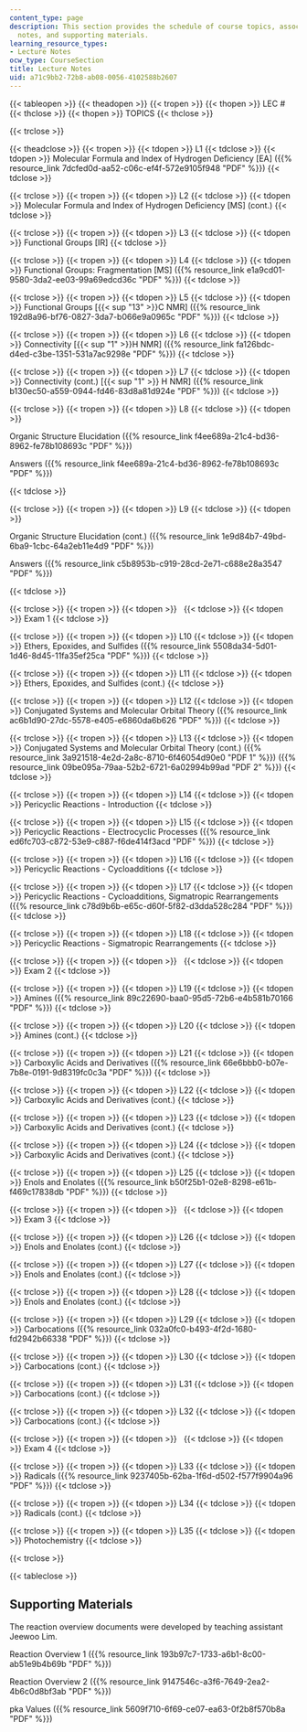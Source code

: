 ```yaml
---
content_type: page
description: This section provides the schedule of course topics, associated lecture
  notes, and supporting materials.
learning_resource_types:
- Lecture Notes
ocw_type: CourseSection
title: Lecture Notes
uid: a71c9bb2-72b8-ab08-0056-4102588b2607
---
```


{{< tableopen >}}
{{< theadopen >}}
{{< tropen >}}
{{< thopen >}}
LEC #
{{< thclose >}}
{{< thopen >}}
TOPICS
{{< thclose >}}

{{< trclose >}}

{{< theadclose >}}
{{< tropen >}}
{{< tdopen >}}
L1
{{< tdclose >}}
{{< tdopen >}}
Molecular Formula and Index of Hydrogen Deficiency \[EA\] ({{% resource_link 7dcfed0d-aa52-c06c-ef4f-572e9105f948 "PDF" %}})
{{< tdclose >}}

{{< trclose >}}
{{< tropen >}}
{{< tdopen >}}
L2
{{< tdclose >}}
{{< tdopen >}}
Molecular Formula and Index of Hydrogen Deficiency \[MS\] (cont.)
{{< tdclose >}}

{{< trclose >}}
{{< tropen >}}
{{< tdopen >}}
L3
{{< tdclose >}}
{{< tdopen >}}
Functional Groups \[IR\]
{{< tdclose >}}

{{< trclose >}}
{{< tropen >}}
{{< tdopen >}}
L4
{{< tdclose >}}
{{< tdopen >}}
Functional Groups: Fragmentation \[MS\] ({{% resource_link e1a9cd01-9580-3da2-ee03-99a69edcd36c "PDF" %}})
{{< tdclose >}}

{{< trclose >}}
{{< tropen >}}
{{< tdopen >}}
L5
{{< tdclose >}}
{{< tdopen >}}
Functional Groups \[{{< sup "13" >}}C NMR\] ({{% resource_link 192d8a96-bf76-0827-3da7-b066e9a0965c "PDF" %}})
{{< tdclose >}}

{{< trclose >}}
{{< tropen >}}
{{< tdopen >}}
L6
{{< tdclose >}}
{{< tdopen >}}
Connectivity \[{{< sup "1" >}}H NMR\] ({{% resource_link fa126bdc-d4ed-c3be-1351-531a7ac9298e "PDF" %}})
{{< tdclose >}}

{{< trclose >}}
{{< tropen >}}
{{< tdopen >}}
L7
{{< tdclose >}}
{{< tdopen >}}
Connectivity (cont.) \[{{< sup "1" >}} H NMR\] ({{% resource_link b130ec50-a559-0944-fd46-83d8a81d924e "PDF" %}})
{{< tdclose >}}

{{< trclose >}}
{{< tropen >}}
{{< tdopen >}}
L8
{{< tdclose >}}
{{< tdopen >}}


Organic Structure Elucidation ({{% resource_link f4ee689a-21c4-bd36-8962-fe78b108693c "PDF" %}})

Answers ({{% resource_link f4ee689a-21c4-bd36-8962-fe78b108693c "PDF" %}})


{{< tdclose >}}

{{< trclose >}}
{{< tropen >}}
{{< tdopen >}}
L9
{{< tdclose >}}
{{< tdopen >}}


Organic Structure Elucidation (cont.) ({{% resource_link 1e9d84b7-49bd-6ba9-1cbc-64a2eb11e4d9 "PDF" %}})

Answers ({{% resource_link c5b8953b-c919-28cd-2e71-c688e28a3547 "PDF" %}})


{{< tdclose >}}

{{< trclose >}}
{{< tropen >}}
{{< tdopen >}}
 
{{< tdclose >}}
{{< tdopen >}}
Exam 1
{{< tdclose >}}

{{< trclose >}}
{{< tropen >}}
{{< tdopen >}}
L10
{{< tdclose >}}
{{< tdopen >}}
Ethers, Epoxides, and Sulfides ({{% resource_link 5508da34-5d01-1d46-8d45-11fa35ef25ca "PDF" %}})
{{< tdclose >}}

{{< trclose >}}
{{< tropen >}}
{{< tdopen >}}
L11
{{< tdclose >}}
{{< tdopen >}}
Ethers, Epoxides, and Sulfides (cont.)
{{< tdclose >}}

{{< trclose >}}
{{< tropen >}}
{{< tdopen >}}
L12
{{< tdclose >}}
{{< tdopen >}}
Conjugated Systems and Molecular Orbital Theory ({{% resource_link ac6b1d90-27dc-5578-e405-e6860da6b626 "PDF" %}})
{{< tdclose >}}

{{< trclose >}}
{{< tropen >}}
{{< tdopen >}}
L13
{{< tdclose >}}
{{< tdopen >}}
Conjugated Systems and Molecular Orbital Theory (cont.) ({{% resource_link 3a921518-4e2d-2a8c-8710-6f46054d90e0 "PDF 1" %}}) ({{% resource_link 09be095a-79aa-52b2-6721-6a02994b99ad "PDF 2" %}})
{{< tdclose >}}

{{< trclose >}}
{{< tropen >}}
{{< tdopen >}}
L14
{{< tdclose >}}
{{< tdopen >}}
Pericyclic Reactions - Introduction
{{< tdclose >}}

{{< trclose >}}
{{< tropen >}}
{{< tdopen >}}
L15
{{< tdclose >}}
{{< tdopen >}}
Pericyclic Reactions - Electrocyclic Processes ({{% resource_link ed6fc703-c872-53e9-c887-f6de414f3acd "PDF" %}})
{{< tdclose >}}

{{< trclose >}}
{{< tropen >}}
{{< tdopen >}}
L16
{{< tdclose >}}
{{< tdopen >}}
Pericyclic Reactions - Cycloadditions
{{< tdclose >}}

{{< trclose >}}
{{< tropen >}}
{{< tdopen >}}
L17
{{< tdclose >}}
{{< tdopen >}}
Pericyclic Reactions - Cycloadditions, Sigmatropic Rearrangements ({{% resource_link c78d9b6b-e65c-d60f-5f82-d3dda528c284 "PDF" %}})
{{< tdclose >}}

{{< trclose >}}
{{< tropen >}}
{{< tdopen >}}
L18
{{< tdclose >}}
{{< tdopen >}}
Pericyclic Reactions - Sigmatropic Rearrangements
{{< tdclose >}}

{{< trclose >}}
{{< tropen >}}
{{< tdopen >}}
 
{{< tdclose >}}
{{< tdopen >}}
Exam 2
{{< tdclose >}}

{{< trclose >}}
{{< tropen >}}
{{< tdopen >}}
L19
{{< tdclose >}}
{{< tdopen >}}
Amines ({{% resource_link 89c22690-baa0-95d5-72b6-e4b581b70166 "PDF" %}})
{{< tdclose >}}

{{< trclose >}}
{{< tropen >}}
{{< tdopen >}}
L20
{{< tdclose >}}
{{< tdopen >}}
Amines (cont.)
{{< tdclose >}}

{{< trclose >}}
{{< tropen >}}
{{< tdopen >}}
L21
{{< tdclose >}}
{{< tdopen >}}
Carboxylic Acids and Derivatives ({{% resource_link 66e6bbb0-b07e-7b8e-0191-9d8319fc0c3a "PDF" %}})
{{< tdclose >}}

{{< trclose >}}
{{< tropen >}}
{{< tdopen >}}
L22
{{< tdclose >}}
{{< tdopen >}}
Carboxylic Acids and Derivatives (cont.)
{{< tdclose >}}

{{< trclose >}}
{{< tropen >}}
{{< tdopen >}}
L23
{{< tdclose >}}
{{< tdopen >}}
Carboxylic Acids and Derivatives (cont.)
{{< tdclose >}}

{{< trclose >}}
{{< tropen >}}
{{< tdopen >}}
L24
{{< tdclose >}}
{{< tdopen >}}
Carboxylic Acids and Derivatives (cont.)
{{< tdclose >}}

{{< trclose >}}
{{< tropen >}}
{{< tdopen >}}
L25
{{< tdclose >}}
{{< tdopen >}}
Enols and Enolates ({{% resource_link b50f25b1-02e8-8298-e61b-f469c17838db "PDF" %}})
{{< tdclose >}}

{{< trclose >}}
{{< tropen >}}
{{< tdopen >}}
 
{{< tdclose >}}
{{< tdopen >}}
Exam 3
{{< tdclose >}}

{{< trclose >}}
{{< tropen >}}
{{< tdopen >}}
L26
{{< tdclose >}}
{{< tdopen >}}
Enols and Enolates (cont.)
{{< tdclose >}}

{{< trclose >}}
{{< tropen >}}
{{< tdopen >}}
L27
{{< tdclose >}}
{{< tdopen >}}
Enols and Enolates (cont.)
{{< tdclose >}}

{{< trclose >}}
{{< tropen >}}
{{< tdopen >}}
L28
{{< tdclose >}}
{{< tdopen >}}
Enols and Enolates (cont.)
{{< tdclose >}}

{{< trclose >}}
{{< tropen >}}
{{< tdopen >}}
L29
{{< tdclose >}}
{{< tdopen >}}
Carbocations ({{% resource_link 032a0fc0-b493-4f2d-1680-fd2942b66338 "PDF" %}})
{{< tdclose >}}

{{< trclose >}}
{{< tropen >}}
{{< tdopen >}}
L30
{{< tdclose >}}
{{< tdopen >}}
Carbocations (cont.)
{{< tdclose >}}

{{< trclose >}}
{{< tropen >}}
{{< tdopen >}}
L31
{{< tdclose >}}
{{< tdopen >}}
Carbocations (cont.)
{{< tdclose >}}

{{< trclose >}}
{{< tropen >}}
{{< tdopen >}}
L32
{{< tdclose >}}
{{< tdopen >}}
Carbocations (cont.)
{{< tdclose >}}

{{< trclose >}}
{{< tropen >}}
{{< tdopen >}}
 
{{< tdclose >}}
{{< tdopen >}}
Exam 4
{{< tdclose >}}

{{< trclose >}}
{{< tropen >}}
{{< tdopen >}}
L33
{{< tdclose >}}
{{< tdopen >}}
Radicals ({{% resource_link 9237405b-62ba-1f6d-d502-f577f9904a96 "PDF" %}})
{{< tdclose >}}

{{< trclose >}}
{{< tropen >}}
{{< tdopen >}}
L34
{{< tdclose >}}
{{< tdopen >}}
Radicals (cont.)
{{< tdclose >}}

{{< trclose >}}
{{< tropen >}}
{{< tdopen >}}
L35
{{< tdclose >}}
{{< tdopen >}}
Photochemistry
{{< tdclose >}}

{{< trclose >}}

{{< tableclose >}}

Supporting Materials
--------------------

The reaction overview documents were developed by teaching assistant Jeewoo Lim.

Reaction Overview 1 ({{% resource_link 193b97c7-1733-a6b1-8c00-ab51e9b4b69b "PDF" %}})

Reaction Overview 2 ({{% resource_link 9147546c-a3f6-7649-2ea2-4b6c0d8bf3ab "PDF" %}})

pka Values ({{% resource_link 5609f710-6f69-ce07-ea63-0f2b8f570b8a "PDF" %}})